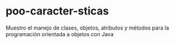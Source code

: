 # poo-caracter-sticas
Muestro el manejo de clases, objetos, atributos y métodos para la programación orientada a objetos con Java
